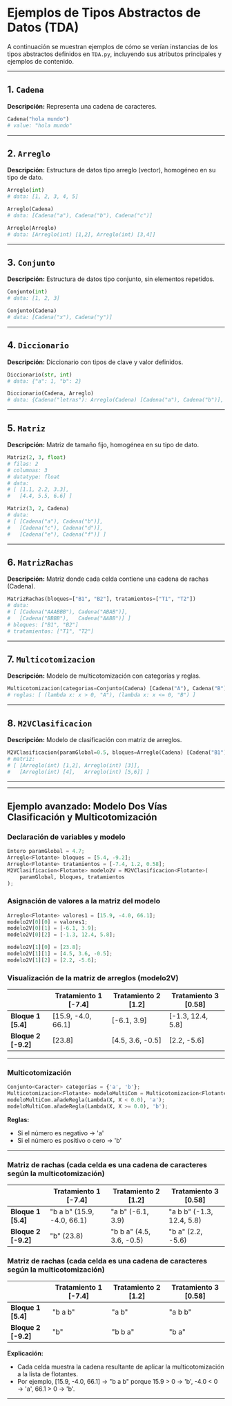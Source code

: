 # Ejemplos de Tipos Abstractos de Datos (TDA)

A continuación se muestran ejemplos de cómo se verían instancias de los tipos abstractos definidos en `TDA.py`, incluyendo sus atributos principales y ejemplos de contenido.

---

## 1. `Cadena`

**Descripción:** Representa una cadena de caracteres.

```python
Cadena("hola mundo")
# value: "hola mundo"
```

---

## 2. `Arreglo`

**Descripción:** Estructura de datos tipo arreglo (vector), homogéneo en su tipo de dato.

```python
Arreglo(int)
# data: [1, 2, 3, 4, 5]

Arreglo(Cadena)
# data: [Cadena("a"), Cadena("b"), Cadena("c")]

Arreglo(Arreglo)
# data: [Arreglo(int) [1,2], Arreglo(int) [3,4]]
```

---

## 3. `Conjunto`

**Descripción:** Estructura de datos tipo conjunto, sin elementos repetidos.

```python
Conjunto(int)
# data: [1, 2, 3]

Conjunto(Cadena)
# data: [Cadena("x"), Cadena("y")]
```

---

## 4. `Diccionario`

**Descripción:** Diccionario con tipos de clave y valor definidos.

```python
Diccionario(str, int)
# data: {"a": 1, "b": 2}

Diccionario(Cadena, Arreglo)
# data: {Cadena("letras"): Arreglo(Cadena) [Cadena("a"), Cadena("b")], Cadena("nums"): Arreglo(int) [1,2,3]}
```

---

## 5. `Matriz`

**Descripción:** Matriz de tamaño fijo, homogénea en su tipo de dato.

```python
Matriz(2, 3, float)
# filas: 2
# columnas: 3
# datatype: float
# data:
# [ [1.1, 2.2, 3.3],
#   [4.4, 5.5, 6.6] ]

Matriz(3, 2, Cadena)
# data:
# [ [Cadena("a"), Cadena("b")],
#   [Cadena("c"), Cadena("d")],
#   [Cadena("e"), Cadena("f")] ]
```

---

## 6. `MatrizRachas`

**Descripción:** Matriz donde cada celda contiene una cadena de rachas (Cadena).

```python
MatrizRachas(bloques=["B1", "B2"], tratamientos=["T1", "T2"])
# data:
# [ [Cadena("AAABBB"), Cadena("ABAB")],
#   [Cadena("BBBB"),   Cadena("AABB")] ]
# bloques: ["B1", "B2"]
# tratamientos: ["T1", "T2"]
```

---

## 7. `Multicotomizacion`

**Descripción:** Modelo de multicotomización con categorías y reglas.

```python
Multicotomizacion(categorias=Conjunto(Cadena) [Cadena("A"), Cadena("B")], datatype=int)
# reglas: [ (lambda x: x > 0, "A"), (lambda x: x <= 0, "B") ]
```

---

## 8. `M2VClasificacion`

**Descripción:** Modelo de clasificación con matriz de arreglos.

```python
M2VClasificacion(paramGlobal=0.5, bloques=Arreglo(Cadena) [Cadena("B1"), Cadena("B2")], tratamientos=Arreglo(Cadena) [Cadena("T1"), Cadena("T2")], datatype=int)
# matriz:
# [ [Arreglo(int) [1,2], Arreglo(int) [3]],
#   [Arreglo(int) [4],   Arreglo(int) [5,6]] ]
```

--- 

---

## Ejemplo avanzado: Modelo Dos Vías Clasificación y Multicotomización

### Declaración de variables y modelo

```python
Entero paramGlobal = 4.7;
Arreglo<Flotante> bloques = [5.4, -9.2];
Arreglo<Flotante> tratamientos = [-7.4, 1.2, 0.58];
M2VClasificacion<Flotante> modelo2V = M2VClasificacion<Flotante>(
    paramGlobal, bloques, tratamientos
);
```

### Asignación de valores a la matriz del modelo

```python
Arreglo<Flotante> valores1 = [15.9, -4.0, 66.1];
modelo2V[0][0] = valores1;
modelo2V[0][1] = [-6.1, 3.9];
modelo2V[0][2] = [-1.3, 12.4, 5.8];

modelo2V[1][0] = [23.8];
modelo2V[1][1] = [4.5, 3.6, -0.5];
modelo2V[1][2] = [2.2, -5.6];
```

### Visualización de la matriz de arreglos (modelo2V)

|           | Tratamiento 1 [-7.4] | Tratamiento 2 [1.2] | Tratamiento 3 [0.58] |
|-----------|----------------------|---------------------|----------------------|
| **Bloque 1 [5.4]**  | [15.9, -4.0, 66.1]     | [-6.1, 3.9]         | [-1.3, 12.4, 5.8]      |
| **Bloque 2 [-9.2]** | [23.8]                | [4.5, 3.6, -0.5]    | [2.2, -5.6]            |

---

### Multicotomización

```python
Conjunto<Caracter> categorias = {'a', 'b'};
Multicotomizacion<Flotante> modeloMultiCom = Multicotomizacion<Flotante>(categorias);
modeloMultiCom.añadeRegla(Lambda(X, X < 0.0), 'a');
modeloMultiCom.añadeRegla(Lambda(X, X >= 0.0), 'b');
```

**Reglas:**
- Si el número es negativo → 'a'
- Si el número es positivo o cero → 'b'

---

### Matriz de rachas (cada celda es una cadena de caracteres según la multicotomización)

|           | Tratamiento 1 [-7.4] | Tratamiento 2 [1.2] | Tratamiento 3 [0.58] |
|-----------|----------------------|---------------------|----------------------|
| **Bloque 1 [5.4]**  | "b a b" (15.9, -4.0, 66.1) | "a b" (-6.1, 3.9)      | "a b b" (-1.3, 12.4, 5.8) |
| **Bloque 2 [-9.2]** | "b" (23.8)                | "b b a" (4.5, 3.6, -0.5) | "b a" (2.2, -5.6)         |

### Matriz de rachas (cada celda es una cadena de caracteres según la multicotomización)

|           | Tratamiento 1 [-7.4] | Tratamiento 2 [1.2] | Tratamiento 3 [0.58] |
|-----------|----------------------|---------------------|----------------------|
| **Bloque 1 [5.4]**  | "b a b" | "a b"  | "a b b"  |
| **Bloque 2 [-9.2]** | "b"   | "b b a"  | "b a"  |

**Explicación:**
- Cada celda muestra la cadena resultante de aplicar la multicotomización a la lista de flotantes.
- Por ejemplo, [15.9, -4.0, 66.1] → "b a b" porque 15.9 > 0 → 'b', -4.0 < 0 → 'a', 66.1 > 0 → 'b'.

--- 